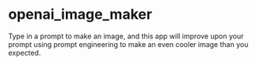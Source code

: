 # openai_image_maker

Type in a prompt to make an image, and this app will improve upon your prompt using prompt engineering to make an even cooler image than you expected.